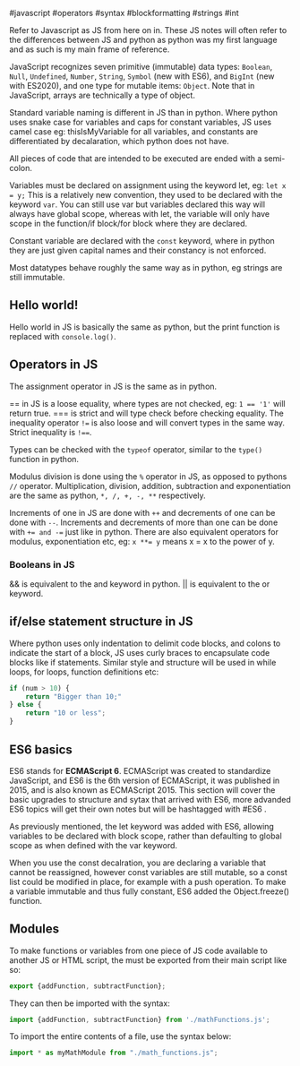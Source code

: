#javascript #operators #syntax #blockformatting #strings #int

Refer to Javascript as JS from here on in. These JS notes will often refer to the differences between JS and python as python was my first language and as such is my main frame of reference.

JavaScript recognizes seven primitive (immutable) data types: `Boolean`, `Null`, `Undefined`, `Number`, `String`, `Symbol` (new with ES6), and `BigInt` (new with ES2020), and one type for mutable items: `Object`. Note that in JavaScript, arrays are technically a type of object.

Standard variable naming is different in JS than in python. Where python uses snake case for variables and caps for constant variables, JS uses camel case eg: thisIsMyVariable for all variables, and constants are differentiated by decalaration, which python does not have.

All pieces of code that are intended to be executed are ended with a  semi-colon.

Variables must be declared on assignment using the keyword let, eg: `let x = y;`
This is a relatively new convention, they used to be declared with the keyword `var`. You can still use var but variables declared this way will always have global scope, whereas with let, the variable will only have scope in the function/if block/for block where they are declared.

Constant variable are declared with the `const` keyword, where in python they are just given capital names and their constancy is not enforced.

Most datatypes behave roughly the same way as in python, eg strings are still immutable.

## Hello world!
Hello world in JS is basically the same as python, but the print function is replaced with `console.log()`.

## Operators in JS
The assignment operator in JS is the same as in python.

== in JS is a loose equality, where types are not checked, eg: `1 == '1'` will return true. === is strict and will type check before checking equality. The inequality operator `!=` is also loose and will convert types in the same way. Strict inequality is `!==`.

Types can be checked with the `typeof` operator, similar to the `type()` function in python.

Modulus division is done using the `%` operator in JS, as opposed to pythons `//` operator.
Multiplication, division, addition, subtraction and exponentiation are the same as python, `*, /, +, -, **` respectively.

Increments of one in JS are done with `++` and decrements of one can be done with `--`. Increments and decrements of more than one can be done with `+= and -=` just like in python. There are also equivalent operators for modulus, exponentiation etc, eg: `x **= y` means x = x to the power of y.

### Booleans in JS
&& is equivalent to the and keyword in python. || is equivalent to the or keyword.

## if/else statement structure in JS
Where python uses only indentation to delimit code blocks, and colons to indicate the start of a block, JS uses curly braces to encapsulate code blocks like if statements. Similar style and structure will be used in while loops, for loops, function definitions etc:
```js
if (num > 10) {
	return "Bigger than 10;"
} else {
	return "10 or less";
}
```

## ES6 basics
ES6 stands for **ECMAScript 6**. ECMAScript was created to standardize JavaScript, and ES6 is the 6th version of ECMAScript, it was published in 2015, and is also known as ECMAScript 2015.
This section will cover the basic upgrades to structure and sytax that arrived with ES6, more advanded ES6 topics will get their own notes but will be hashtagged with #ES6 .

As previously mentioned, the let keyword was added with ES6, allowing variables to be declared with block scope, rather than defaulting to global scope as when defined with the var keyword.

When you use the const decalration, you are declaring a variable that cannot be reassigned, however const variables are still mutable, so a const list could be modified in place, for example with a push operation. To make a variable immutable and thus fully constant, ES6 added the Object.freeze() function.

## Modules
To make functions or variables from one piece of JS code available to another JS or HTML script, the must be exported from their main script like so:
```js
export {addFunction, subtractFunction};
```
They can then be imported with the syntax:
```js
import {addFunction, subtractFunction} from './mathFunctions.js';
```
To import the entire contents of a file, use the syntax below:
```js
import * as myMathModule from "./math_functions.js";
```